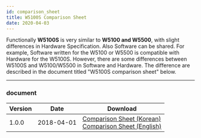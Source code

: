 ```yaml
---
id: comparison_sheet
title: W5100S Comparison Sheet
date: 2020-04-03
---
```


Functionally **W5100S** is very similar to **W5100 and W5500**, with
slight differences in Hardware Specification. Also Software can be shared.
For example, Software written for the W5100 or W5500 is compatible with
Hardware for the W5100S. However, there are some differences between
W5100S and W5100/W5500 in Software and Hardware. The difference are
described in the document titled "W5100S comparison sheet" below.

-----

### document

<table>
<thead>
<tr class="header">
<th>Version</th>
<th>Date</th>
<th>Download</th>
</tr>
</thead>
<tbody>
<tr class="odd">
<td>1.0.0</td>
<td>2018-04-01</td>
<td><a href="/img/products/w5100s/w5100s_cp_v100k.pdf" target="_blank">Comparison Sheet (Korean)</a><br />
  <a href="/img/products/w5100s/w5100s_cp_v100e.pdf" target="_blank">Comparison Sheet (English)</a></td>
</tr>
</tbody>
</table>
